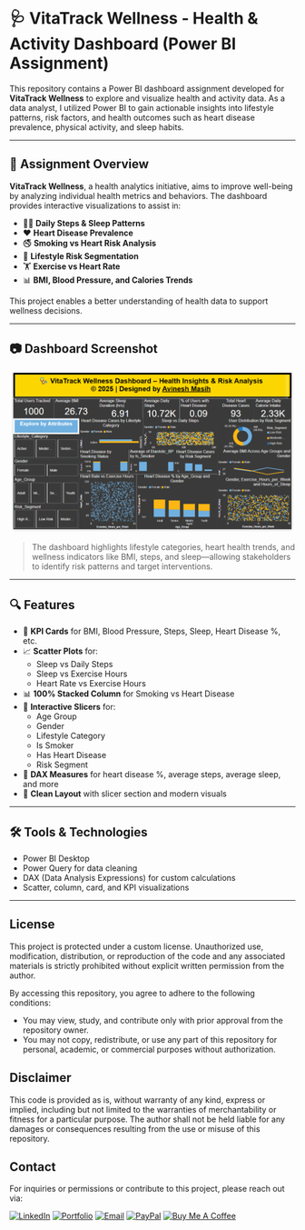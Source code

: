 # 🩺 VitaTrack Wellness - Health & Activity Dashboard (Power BI Assignment)

This repository contains a Power BI dashboard assignment developed for **VitaTrack Wellness** to explore and visualize health and activity data. As a data analyst, I utilized Power BI to gain actionable insights into lifestyle patterns, risk factors, and health outcomes such as heart disease prevalence, physical activity, and sleep habits.

---

## 📌 Assignment Overview

**VitaTrack Wellness**, a health analytics initiative, aims to improve well-being by analyzing individual health metrics and behaviors. The dashboard provides interactive visualizations to assist in:

- 🚶‍♂️ **Daily Steps & Sleep Patterns**
- ❤️ **Heart Disease Prevalence**
- 🚭 **Smoking vs Heart Risk Analysis**
- 🧠 **Lifestyle Risk Segmentation**
- 🏋️ **Exercise vs Heart Rate**
- 📊 **BMI, Blood Pressure, and Calories Trends**

This project enables a better understanding of health data to support wellness decisions.

---

## 📷 Dashboard Screenshot

![Dashboard Screenshot](assets/VitaTrack_Wellness_dashboard_screenshot.png)

> The dashboard highlights lifestyle categories, heart health trends, and wellness indicators like BMI, steps, and sleep—allowing stakeholders to identify risk patterns and target interventions.

---

## 🔍 Features

- 🔢 **KPI Cards** for BMI, Blood Pressure, Steps, Sleep, Heart Disease %, etc.  
- 📈 **Scatter Plots** for:
  - Sleep vs Daily Steps  
  - Sleep vs Exercise Hours  
  - Heart Rate vs Exercise Hours  
- 📊 **100% Stacked Column** for Smoking vs Heart Disease  
- 🔀 **Interactive Slicers** for:
  - Age Group
  - Gender
  - Lifestyle Category
  - Is Smoker
  - Has Heart Disease
  - Risk Segment
- 🧮 **DAX Measures** for heart disease %, average steps, average sleep, and more  
- 🎨 **Clean Layout** with slicer section and modern visuals

---

## 🛠️ Tools & Technologies

- Power BI Desktop  
- Power Query for data cleaning  
- DAX (Data Analysis Expressions) for custom calculations  
- Scatter, column, card, and KPI visualizations

---
## License

This project is protected under a custom license. Unauthorized use, modification, distribution, or reproduction of the code and any associated materials is strictly prohibited without explicit written permission from the author.

By accessing this repository, you agree to adhere to the following conditions:

* You may view, study, and contribute only with prior approval from the repository owner.  
* You may not copy, redistribute, or use any part of this repository for personal, academic, or commercial purposes without authorization.

## Disclaimer 

This code is provided as is, without warranty of any kind, express or implied, including but not limited to the warranties of merchantability or fitness for a particular purpose. The author shall not be held liable for any damages or consequences resulting from the use or misuse of this repository.

## Contact

For inquiries or permissions or contribute to this project, please reach out via:

[![LinkedIn](https://img.shields.io/badge/LinkedIn-0077B5?style=for-the-badge&logo=linkedin&logoColor=white)](https://www.linkedin.com/in/avineshlko/)  [![Portfolio](https://img.shields.io/badge/Portfolio-000000?style=for-the-badge&logo=githubpages&logoColor=white)](https://avinesh-masih.github.io/)  [![Email](https://img.shields.io/badge/Email-D14836?style=for-the-badge&logo=gmail&logoColor=white)](mailto:skmasih11@gmail.com)  [![PayPal](https://img.shields.io/badge/PayPal-009CDE?style=for-the-badge&logo=paypal&logoColor=white)](https://paypal.me/AVINESHMASIH)  [![Buy Me A Coffee](https://img.shields.io/badge/Buy%20Me%20A%20Coffee-FFDD00?style=for-the-badge&logo=buy-me-a-coffee&logoColor=black)](https://buymeacoffee.com/avineshlko)